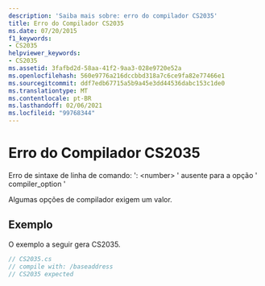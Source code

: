 ```yaml
---
description: 'Saiba mais sobre: erro do compilador CS2035'
title: Erro do Compilador CS2035
ms.date: 07/20/2015
f1_keywords:
- CS2035
helpviewer_keywords:
- CS2035
ms.assetid: 3fafbd2d-58aa-41f2-9aa3-028e9720e52a
ms.openlocfilehash: 560e9776a216dccbbd318a7c6ce9fa82e77466e1
ms.sourcegitcommit: ddf7edb67715a5b9a45e3dd44536dabc153c1de0
ms.translationtype: MT
ms.contentlocale: pt-BR
ms.lasthandoff: 02/06/2021
ms.locfileid: "99768344"
---
```

# <a name="compiler-error-cs2035"></a>Erro do Compilador CS2035

Erro de sintaxe de linha de comando: ': \<number> ' ausente para a opção ' compiler_option '  
  
 Algumas opções de compilador exigem um valor.  
  
## <a name="example"></a>Exemplo  

 O exemplo a seguir gera CS2035.  
  
```csharp  
// CS2035.cs  
// compile with: /baseaddress  
// CS2035 expected  
```
